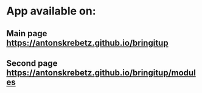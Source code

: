 # App available on:
## Main page https://antonskrebetz.github.io/bringitup
## Second page https://antonskrebetz.github.io/bringitup/modules
